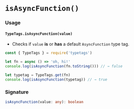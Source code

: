 # `isAsyncFunction()`

### Usage

#### `TypeTags.isAsyncFunction(value)`

- Checks if `value` **is** or **has** a default `AsyncFunction` type tag.

```js
const { TypeTags } = require('typetags')

let fn = async () => 'oh, hi!'
console.log(isAsyncFunction(fn.toString())) // → false

let typetag = TypeTags.get(fn)
console.log(isAsyncFunction(typetag)) // → true
```

### Signature

```ts
isAsyncFunction(value: any): boolean
```
